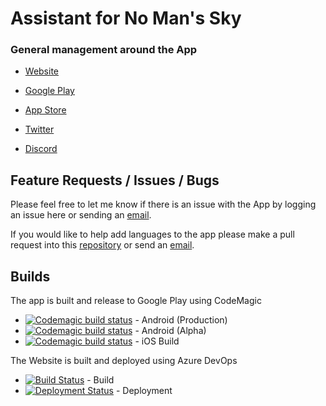 # Assistant for No Man's Sky
### General management around the App

- [Website](https://nmsassistant.com)
- [Google Play](https://play.google.com/store/apps/details?id=com.kurtlourens.no_mans_sky_recipes, "Google Play")
- [App Store](https://apps.apple.com/us/app/assistant-for-no-mans-sky/id1480287625)

- [Twitter](https://twitter.com/AssistantNMS?ref=nmsAssistant)
- [Discord](https://discord.gg/q3aFBQM?ref=nmsAssistant)

## Feature Requests / Issues / Bugs
Please feel free to let me know if there is an issue with the App by logging an issue here or sending an [email](mailto:nms@kurtlourens.com).

If you would like to help add languages to the app please make a pull request into this [repository](https://github.com/NoMansSkyAssistant/Languages) or send an [email](mailto:nms@kurtlourens.com).

## Builds
The app is built and release to Google Play using CodeMagic
- [![Codemagic build status](https://api.codemagic.io/apps/5d9da9057a0a9500105180bf/5da07d2e7338b0000f046ba3/status_badge.svg)](https://codemagic.io/apps/5d9da9057a0a9500105180bf/5da07d2e7338b0000f046ba3/latest_build) - Android (Production)
- [![Codemagic build status](https://api.codemagic.io/apps/5d9da9057a0a9500105180bf/5d9da9057a0a9500105180be/status_badge.svg)](https://codemagic.io/apps/5d9da9057a0a9500105180bf/5d9da9057a0a9500105180be/latest_build) - Android (Alpha)
- [![Codemagic build status](https://api.codemagic.io/apps/5d9da9057a0a9500105180bf/5d9dc56b7a0a95000a475d84/status_badge.svg)](https://codemagic.io/apps/5d9da9057a0a9500105180bf/5d9dc56b7a0a95000a475d84/latest_build) - iOS Build

The Website is built and deployed using Azure DevOps
- [![Build Status](https://dev.azure.com/khaoznet/NMS%20Assistant/_apis/build/status/NMS.Assistant.Web?branchName=master)](https://dev.azure.com/khaoznet/NMS%20Assistant/_build/latest?definitionId=37&branchName=master) - Build
- [![Deployment Status](https://vsrm.dev.azure.com/khaoznet/_apis/public/Release/badge/b8fd530f-a5ad-4a72-bdf7-c0346b9759ee/2/2)](https://vsrm.dev.azure.com/khaoznet/_apis/public/Release/badge/b8fd530f-a5ad-4a72-bdf7-c0346b9759ee/2/2) - Deployment
